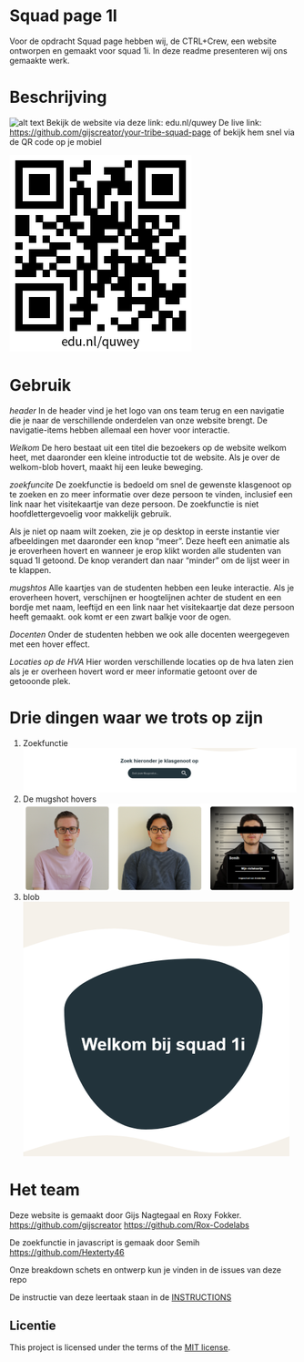 # Squad page 1I 
Voor de opdracht Squad page hebben wij, de CTRL+Crew, een website ontworpen en gemaakt voor squad 1i.
In deze readme presenteren wij ons gemaakte werk.

# Beschrijving
![alt text](<Web 1920 – 79-3.png>)
Bekijk de website via deze link: edu.nl/quwey
De live link: https://github.com/gijscreator/your-tribe-squad-page 
of bekijk hem snel via de QR code op je mobiel 

![alt text](qr_quwey.png)

# Gebruik
*header*
In de header vind je het logo van ons team terug en een navigatie die je naar de verschillende onderdelen van onze website brengt. De navigatie-items hebben allemaal een hover voor interactie.

*Welkom*
De hero bestaat uit een titel die bezoekers op de website welkom heet, met daaronder een kleine introductie tot de website. Als je over de welkom-blob hovert, maakt hij een leuke beweging.

*zoekfuncite*
De zoekfunctie is bedoeld om snel de gewenste klasgenoot op te zoeken en zo meer informatie over deze persoon te vinden, inclusief een link naar het visitekaartje van deze persoon.
De zoekfunctie is niet hoofdlettergevoelig voor makkelijk gebruik.

Als je niet op naam wilt zoeken, zie je op desktop in eerste instantie vier afbeeldingen met daaronder een knop “meer”. Deze heeft een animatie als je eroverheen hovert en wanneer je erop klikt worden alle studenten van squad 1I getoond. De knop verandert dan naar “minder” om de lijst weer in te klappen.

*mugshtos*
Alle kaartjes van de studenten hebben een leuke interactie. Als je eroverheen hovert, verschijnen er hoogtelijnen achter de student en een bordje met naam, leeftijd en een link naar het visitekaartje dat deze persoon heeft gemaakt. ook komt er een zwart balkje voor de ogen. 

*Docenten*
Onder de studenten hebben we ook alle docenten weergegeven met een hover effect.

*Locaties op de HVA*
Hier worden verschillende locaties op de hva laten zien als je er overheen hovert word er meer informatie getoont over de getooonde plek.
# Drie dingen waar we trots op zijn
1. Zoekfunctie
![alt text](image-8.png)
2. De mugshot hovers 
![alt text](image-6.png)
3. blob
![alt text](image-3.png)
# Het team
Deze website is gemaakt door Gijs Nagtegaal en Roxy Fokker.
https://github.com/gijscreator
https://github.com/Rox-Codelabs

De zoekfunctie in javascript is gemaak door Semih https://github.com/Hexterty46

Onze breakdown schets en ontwerp kun je vinden in de issues van deze repo

De instructie van deze leertaak staan in de [INSTRUCTIONS](https://github.com/fdnd-task/your-tribe-squad-page/blob/main/docs/INSTRUCTIONS.md)

## Licentie

This project is licensed under the terms of the [MIT license](./LICENSE).



